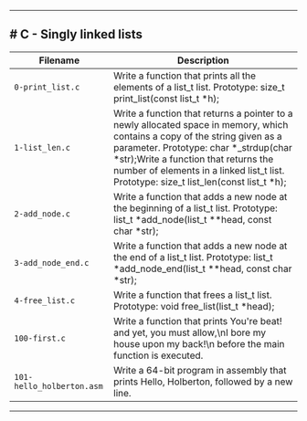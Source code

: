 <hr>
<h2># C - Singly linked lists</h2>

| Filename | Description |
| -------- | ----------- |
| `0-print_list.c` | Write a function that prints all the elements of a list_t list. Prototype: size_t print_list(const list_t *h); |
| `1-list_len.c` | Write a function that returns a pointer to a newly allocated space in memory, which contains a copy of the string given as a parameter. Prototype: char *_strdup(char *str);Write a function that returns the number of elements in a linked list_t list. Prototype: size_t list_len(const list_t *h); |
| `2-add_node.c` | Write a function that adds a new node at the beginning of a list_t list. Prototype: list_t *add_node(list_t **head, const char *str); |
| `3-add_node_end.c` | Write a function that adds a new node at the end of a list_t list. Prototype: list_t *add_node_end(list_t **head, const char *str); |
| `4-free_list.c` | Write a function that frees a list_t list. Prototype: void free_list(list_t *head); |
| `100-first.c` | Write a function that prints You're beat! and yet, you must allow,\nI bore my house upon my back!\n before the main function is executed. |
| `101-hello_holberton.asm` | Write a 64-bit program in assembly that prints Hello, Holberton, followed by a new line. |
<hr>

